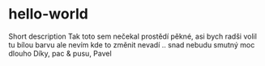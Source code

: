 # hello-world
Short description
Tak toto sem nečekal
prostědí pěkné, asi bych radši volil tu bílou barvu ale nevím kde to změnit
nevadí .. snad nebudu smutný moc dlouho
Díky, pac & pusu, Pavel
